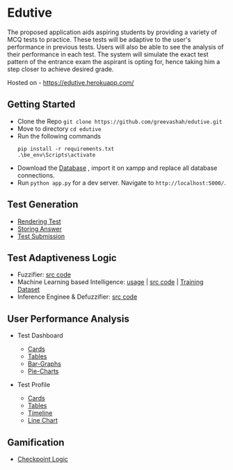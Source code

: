 # Edutive
The proposed application aids aspiring students by providing a variety of MCQ tests to practice. These tests will be adaptive to the user's performance in previous tests. Users will also be able to see the analysis of their performance in each test. The system will simulate the exact test pattern of the entrance exam the aspirant is opting for, hence taking him a step closer to achieve desired grade.

Hosted on - https://edutive.herokuapp.com/

## Getting Started  
- Clone the Repo `git clone https://github.com/greevashah/edutive.git`
- Move to directory `cd edutive`
- Run the following commands
   ```
   pip install -r requirements.txt
   .\be_env\Scripts\activate
   ```
- Download the [Database]() , import it on xampp and replace all database connections. 
- Run `python app.py` for a dev server. Navigate to `http://localhost:5000/`.


## Test Generation
* [Rendering Test](https://github.com/greevashah/edutive/blob/3beb69a987664a82727931b8db9d5d856e27665c/static/js/capture_parameter.js#L105-L148)
* [Storing Answer](https://github.com/greevashah/edutive/blob/3beb69a987664a82727931b8db9d5d856e27665c/static/js/capture_parameter.js#L176-L221)
* [Test Submission](https://github.com/greevashah/edutive/blob/3beb69a987664a82727931b8db9d5d856e27665c/static/js/capture_parameter.js#L257-L307)
## Test Adaptiveness Logic
* Fuzzifier: [src code](https://github.com/greevashah/edutive/blob/cff9a862d25f2c76dd6ff2c22234b71eb16c0733/pythonBlueprint/thanking.py#L14-L66)
* Machine Learning based Intelligence: [usage](https://github.com/greevashah/edutive/blob/cff9a862d25f2c76dd6ff2c22234b71eb16c0733/pythonBlueprint/thanking.py#L67-L68) | [src code](https://github.com/greevashah/edutive/blob/master/edutive/linreg.py/) | [Training Dataset](https://github.com/greevashah/edutive/blob/master/edutive/train.csv/)
* Inference Enginee & Defuzzifier: [src code](https://github.com/greevashah/edutive/blob/cff9a862d25f2c76dd6ff2c22234b71eb16c0733/pythonBlueprint/thanking.py#L338-L347)

## User Performance Analysis
*  Test Dashboard
   - [Cards](https://github.com/greevashah/edutive/blob/9a5ea89634a26ec4dab89e6ede20efc628b803f7/templates/dashboard.html#L100-L163)
   - [Tables](https://github.com/greevashah/edutive/blob/9a5ea89634a26ec4dab89e6ede20efc628b803f7/templates/dashboard.html#L165-L281)
   - [Bar-Graphs](https://github.com/greevashah/edutive/blob/9a5ea89634a26ec4dab89e6ede20efc628b803f7/static/js/dashboard.js#L10-L59)
   - [Pie-Charts](https://github.com/greevashah/edutive/blob/9a5ea89634a26ec4dab89e6ede20efc628b803f7/static/js/dashboard.js#L61-L87)
    
*  Test Profile
   - [Cards](https://github.com/greevashah/edutive/blob/335a07e7b9160fbdbc9fcfde67158b1c1b8202d1/templates/profile.html#L102-L180)
   - [Tables](https://github.com/greevashah/edutive/blob/335a07e7b9160fbdbc9fcfde67158b1c1b8202d1/templates/profile.html#L195-L235)
   - [Timeline](https://github.com/greevashah/edutive/blob/335a07e7b9160fbdbc9fcfde67158b1c1b8202d1/pythonBlueprint/profile.py#L90-L123)
   - [Line Chart](https://github.com/greevashah/edutive/blob/335a07e7b9160fbdbc9fcfde67158b1c1b8202d1/static/js/profile.js#L39-L69)
## Gamification

* [Checkpoint Logic](https://github.com/greevashah/edutive/blob/9a5ea89634a26ec4dab89e6ede20efc628b803f7/pythonBlueprint/thanking.py#L136-L196)


